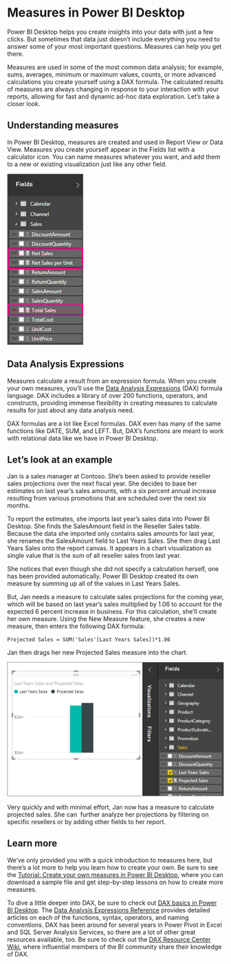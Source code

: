﻿<properties
   pageTitle="Measures in Power BI Desktop"
   description="Measures in Power BI Desktop"
   services="powerbi"
   documentationCenter=""
   authors="davidiseminger"
   manager="mblythe"
   backup=""
   editor=""
   tags=""
   qualityFocus="no"
   qualityDate=""/>

<tags
   ms.service="powerbi"
   ms.devlang="NA"
   ms.topic="article"
   ms.tgt_pltfrm="NA"
   ms.workload="powerbi"
   ms.date="09/29/2016"
   ms.author="davidi"/>
# Measures in Power BI Desktop

Power BI Desktop helps you create insights into your data with just a few clicks. But sometimes that data just doesn’t include everything you need to answer some of your most important questions. Measures can help you get there.

Measures are used in some of the most common data analysis; for example, sums, averages, minimum or maximum values, counts, or more advanced calculations you create yourself using a DAX formula. The calculated results of measures are always changing in response to your interaction with your reports, allowing for fast and dynamic ad-hoc data exploration. Let’s take a closer look.

## Understanding measures

In Power BI Desktop, measures are created and used in Report View or Data View. Measures you create yourself appear in the Fields list with a calculator icon. You can name measures whatever you want, and add them to a new or existing visualization just like any other field.

![](media/powerbi-desktop-measures/MeasuresInPBID_MeasInFieldList.png)

## Data Analysis Expressions

Measures calculate a result from an expression formula. When you create your own measures, you’ll use the [Data Analysis Expressions](https://msdn.microsoft.com/library/gg413422.aspx) (DAX) formula language. DAX includes a library of over 200 functions, operators, and constructs, providing immense flexibility in creating measures to calculate results for just about any data analysis need.

DAX formulas are a lot like Excel formulas. DAX even has many of the same functions like DATE, SUM, and LEFT. But, DAX’s functions are meant to work with relational data like we have in Power BI Desktop.

## Let’s look at an example

Jan is a sales manager at Contoso. She’s been asked to provide reseller sales projections over the next fiscal year. She decides to base her estimates on last year’s sales amounts, with a six percent annual increase resulting from various promotions that are scheduled over the next six months.

To report the estimates, she imports last year’s sales data into Power BI Desktop. She finds the SalesAmount field in the Reseller Sales table. Because the data she imported only contains sales amounts for last year, she renames the SalesAmount field to Last Years Sales. She then drag Last Years Sales onto the report canvas. It appears in a chart visualization as single value that is the sum of all reseller sales from last year.

She notices that even though she did not specify a calculation herself, one has been provided automatically. Power BI Desktop created its own measure by summing up all of the values in Last Years Sales.

But, Jan needs a measure to calculate sales projections for the coming year, which will be based on last year’s sales multiplied by 1.06 to account for the expected 6 percent increase in business. For this calculation, she’ll create her own measure. Using the New Measure feature, she creates a new measure, then enters the following DAX formula:

	Projected Sales = SUM('Sales'[Last Years Sales])*1.06

Jan then drags her new Projected Sales measure into the chart.

![](media/powerbi-desktop-measures/MeasuresInPBID_LastYearSales.png)

Very quickly and with minimal effort, Jan now has a measure to calculate projected sales. She can  further analyze her projections by filtering on specific resellers or by adding other fields to her report.

## Learn more

We’ve only provided you with a quick introduction to measures here, but there’s a lot more to help you learn how to create your own. Be sure to see the [Tutorial: Create your own measures in Power BI Desktop](powerbi-desktop-tutorial-create-measures.md), where you can download a sample file and get step-by-step lessons on how to create more measures.  

To dive a little deeper into DAX, be sure to check out [DAX basics in Power BI Desktop](powerbi-desktop-quickstart-learn-dax-basics.md). The [Data Analysis Expressions Reference](https://msdn.microsoft.com/library/gg413422.aspx) provides detailed articles on each of the functions, syntax, operators, and naming conventions. DAX has been around for several years in Power Pivot in Excel and SQL Server Analysis Services, so there are a lot of other great resources available, too. Be sure to check out the [DAX Resource Center Wiki](http://social.technet.microsoft.com/wiki/contents/articles/1088.dax-resource-center.aspx), where influential members of the BI community share their knowledge of DAX.

﻿
